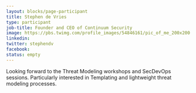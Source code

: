 ```yaml
---
layout: blocks/page-participant
title: Stephen de Vries
type: participant
job-title: Founder and CEO of Continuum Security 
image: https://pbs.twimg.com/profile_images/54846161/pic_of_me_200x200.jpg
linkedin:
twitter: stephendv
facebook:
status: empty
---
```


Looking forward to the Threat Modeling workshops and SecDevOps sessions.  Particularly interested in Templating and lightweight threat modeling processes.
